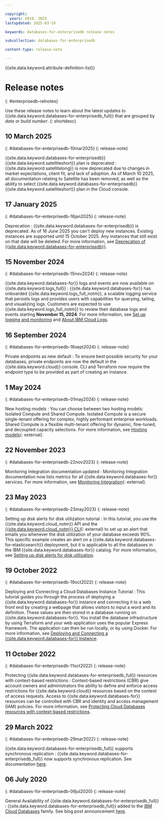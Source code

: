 ```yaml
---

copyright:
  years: 2018, 2025
lastupdated: 2025-03-19

keywords: databases-for-enterprisedb release notes

subcollection: databases-for-enterprisedb

content-type: release-note

---
```


{{site.data.keyword.attribute-definition-list}}

# Release notes
{: #enterprisedb-relnotes}

Use these release notes to learn about the latest updates to {{site.data.keyword.databases-for-enterprisedb_full}} that are grouped by _date_ or _build number_.
{: shortdesc}

## 10 March 2025
{: #databases-for-enterprisedb-10mar2025}
{: release-note}

{{site.data.keyword.databases-for-enterprisedb}} {{site.data.keyword.satelliteshort}} plan is deprecated
:   {{site.data.keyword.satellitelong}} is now deprecated due to changes in market expectations, client fit, and lack of adoption. As of March 10 2025, all documentation relating to Satellite has been removed, as well as the ability to select {{site.data.keyword.databases-for-enterprisedb}} {{site.data.keyword.satelliteshort}} plan in the Cloud console.

## 17 January 2025
{: #databases-for-enterprisedb-16jan2025}
{: release-note}

Deprecation
:  {{site.data.keyword.databases-for-enterprisedb}} is deprecated. As of 16 June 2025 you can't deploy new instances. Existing instances are supported until 15 October 2025. Any instances that still exist on that date will be deleted. For more information, see [Deprecation of {{site.data.keyword.databases-for-enterprisedb}}](/docs/databases-for-enterprisedb?topic=databases-for-enterprisedb-deprecation).


## 15 November 2024
{: #databases-for-enterprisedb-15nov2024}
{: release-note}

{{site.data.keyword.databases-for}} logs and events are now available on {{site.data.keyword.logs_full}}
: {{site.data.keyword.databases-for}} has onboarded {{site.data.keyword.logs_full_notm}}, a scalable logging service that persists logs and provides users with capabilities for querying, tailing, and visualizing logs. Customers are expected to use {{site.data.keyword.logs_full_notm}} to review their database logs and events starting **November 15, 2024**. For more information, see [Set up logging and monitoring](/docs/databases-for-elasticsearch?topic=databases-for-enterprisedb-getting-started-cdb-logging-monitoring) and [About IBM Cloud Logs](/docs/cloud-logs?topic=cloud-logs-about-cl).

## 16 September 2024
{: #databases-for-enterprisedb-16sept2024}
{: release-note}

Private endpoints as new default
:  To ensure best possible security for your databases, private endpoints are now the default in the {{site.data.keyword.cloud}} console. CLI and Terraform now require the endpoint type to be provided as part of creating an instance.

## 1 May 2024
{: #databases-for-enterprisedb-01may2024}
{: release-note}

New hosting models
:  You can choose between two hosting models: Isolated Compute and Shared Compute. Isolated Compute is a secure single-tenant offering for complex, highly performant enterprise workloads. Shared Compute is a flexible multi-tenant offering for dynamic, fine-tuned, and decoupled capacity selections. For more information, see [Hosting models](/docs/cloud-databases?topic=cloud-databases-hosting-types){: external}.

## 22 November 2023
{: #databases-for-enterprisedb-22nov2023}
{: release-note}

Monitoring Integration documentation updated
:  Monitoring Integration documentation now lists metrics for all {{site.data.keyword.databases-for}} services. For more information, see [Monitoring Integration](/docs/cloud-databases?topic=cloud-databases-monitoring){: external}.

## 23 May 2023
{: #databases-for-enterprisedb-23may2023}
{: release-note}

Setting up disk alerts for disk utilization tutorial
:  In this tutorial, you use the {{site.data.keyword.cloud_notm}} API and the [{{site.data.keyword.cloud_notm}} CLI](https://cloud.ibm.com/docs/cli?topic=cli-getting-started){: external} to set up an alert that emails you whenever the disk utilization of your database exceeds 90%. This specific example creates an alert on a {{site.data.keyword.databases-for-elasticsearch}} deployment, but it is applicable to all the databases in the IBM {{site.data.keyword.databases-for}} catalog. For more information, see [Setting up disk alerts for disk utilization](/docs/databases-for-enterprisedb?topic=databases-for-enterprisedb-disk-util-alert-tutorial).

## 19 October 2022
{: #databases-for-enterprisedb-19oct2022}
{: release-note}

Deploying and Connecting a Cloud Databases Instance Tutorial
:  This tutorial guides you through the process of deploying a {{site.data.keyword.databases-for}} instance and connecting it to a web front end by creating a webpage that allows visitors to input a word and its definition. These values are then stored in a database running on {{site.data.keyword.databases-for}}. You install the database infrastructure by using Terraform and your web application uses the popular Express framework. The application can then be run locally, or by using Docker. For more information, see [Deploying and Connecting a {{site.data.keyword.databases-for}} Instance](/docs/databases-for-enterprisedb?topic=cloud-databases-create-instance-tutorial).

## 11 October 2022
{: #databases-for-enterprisedb-11oct2022}
{: release-note}

Protecting {{site.data.keyword.databases-for-enterprisedb_full}} resources with context-based restrictions
:  Context-based restrictions (CBR) give account owners and administrators the ability to define and enforce access restrictions for {{site.data.keyword.cloud}} resources based on the context of access requests. Access to {{site.data.keyword.databases-for}} resources can be controlled with CBR and identity and access management (IAM) policies. For more information, see [Protecting Cloud Databases resources with context-based restrictions](/docs/databases-for-enterprisedb?topic=cloud-databases-cbr&interface=ui).

## 29 March 2022
{: #databases-for-enterprisedb-29mar2022}
{: release-note}

{{site.data.keyword.databases-for-enterprisedb_full}} supports synchronous replication
:  {{site.data.keyword.databases-for-enterprisedb_full}} now supports synchronous replication. See documentation [here](/docs/databases-for-enterprisedb?topic=databases-for-enterprisedb-high-availability#sync-repl).

## 06 July 2020
{: #databases-for-enterprisedb-06jul2020}
{: release-note}

General Availability of {{site.data.keyword.databases-for-enterprisedb_full}}
:  {{site.data.keyword.databases-for-enterprisedb_full}} added to the [IBM Cloud Databases](https://www.ibm.com/cloud/databases) family. See blog post announcement [here](https://www.ibm.com/cloud/blog/announcements/ibm-cloud-databases-for-enterprisedb).
